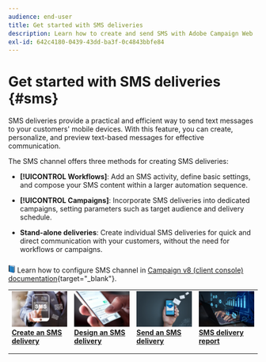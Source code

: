 ```yaml
---
audience: end-user
title: Get started with SMS deliveries
description: Learn how to create and send SMS with Adobe Campaign Web
exl-id: 642c4180-0439-43dd-ba3f-0c4843bbfe84
---
```

# Get started with SMS deliveries {#sms}

SMS deliveries provide a practical and efficient way to send text messages to your customers' mobile devices. With this feature, you can create, personalize, and preview text-based messages for effective communication.

The SMS channel offers three methods for creating SMS deliveries:

* **[!UICONTROL Workflows]**: Add an SMS activity, define basic settings, and compose your SMS content within a larger automation sequence.

* **[!UICONTROL Campaigns]**: Incorporate SMS deliveries into dedicated campaigns, setting parameters such as target audience and delivery schedule.

* **Stand-alone deliveries**: Create individual SMS deliveries for quick and direct communication with your customers, without the need for workflows or campaigns.

![](../assets/do-not-localize/book.png) Learn how to configure SMS channel in [Campaign v8 (client console) documentation](https://experienceleague.adobe.com/docs/campaign/campaign-v8/send/sms/validate-sms/sms-send.html){target="_blank"}.

<table style="table-layout:fixed"><tr style="border: 0;">
<td>
<a href="create-sms.md">
<img alt="Lead" src="assets/do-not-localize/create_sms.png">
</a>
<div><a href="create-sms.md"><strong>Create an SMS delivery</strong>
</div>
<p>
</td>
<td>
<a href="content-sms.md">
<img alt="Infrequent" src="assets/do-not-localize/design_sms.png">
</a>
<div>
<a href="content-sms.md"><strong>Design an SMS delivery<strong></strong></a>
</div>
<p></td>
<td>
<a href="send-sms.md">
<img alt="Validation" src="assets/do-not-localize/send_sms.png">
</a>
<div>
<a href="send-sms.md"><strong>Send an SMS delivery</strong></a>
</div>
<p>
</td>
<td>
<a href="send-sms.md">
<img alt="Validation" src="assets/do-not-localize/report_sms.jpeg">
</a>
<div>
<a href="send-sms.md"><strong>SMS delivery report</strong></a>
</div>
<p>
</td>
</tr></table>
